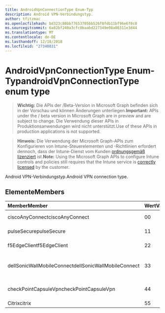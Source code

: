 ```yaml
---
title: AndroidVpnConnectionType Enum-Typ
description: Android VPN-Verbindungstyp.
author: tfitzmac
ms.openlocfilehash: bd323c80bb77653705bb526f0fdb11bf96e6f0c0
ms.sourcegitcommit: 6a82bf240a3cfc0baabd227349e08a08311e3d44
ms.translationtype: MT
ms.contentlocale: de-DE
ms.lasthandoff: 12/18/2018
ms.locfileid: "27340831"
---
```

# <a name="androidvpnconnectiontype-enum-type"></a><span data-ttu-id="2af7e-103">AndroidVpnConnectionType Enum-Typ</span><span class="sxs-lookup"><span data-stu-id="2af7e-103">androidVpnConnectionType enum type</span></span>

> <span data-ttu-id="2af7e-104">**Wichtig:** Die APIs der /Beta-Version in Microsoft Graph befinden sich in der Vorschau und können Änderungen unterliegen.</span><span class="sxs-lookup"><span data-stu-id="2af7e-104">**Important:** APIs under the / beta version in Microsoft Graph are in preview and are subject to change.</span></span> <span data-ttu-id="2af7e-105">Die Verwendung dieser APIs in Produktionsanwendungen wird nicht unterstützt.</span><span class="sxs-lookup"><span data-stu-id="2af7e-105">Use of these APIs in production applications is not supported.</span></span>

> <span data-ttu-id="2af7e-106">**Hinweis:** Die Verwendung der Microsoft Graph-APIs zum Konfigurieren von Intune-Steuerelementen und -Richtlinien erfordert dennoch, dass der Intune-Dienst vom Kunden [ordnungsgemäß lizenziert](https://go.microsoft.com/fwlink/?linkid=839381) ist.</span><span class="sxs-lookup"><span data-stu-id="2af7e-106">**Note:** Using the Microsoft Graph APIs to configure Intune controls and policies still requires that the Intune service is [correctly licensed](https://go.microsoft.com/fwlink/?linkid=839381) by the customer.</span></span>

<span data-ttu-id="2af7e-107">Android VPN-Verbindungstyp.</span><span class="sxs-lookup"><span data-stu-id="2af7e-107">Android VPN connection type.</span></span>
## <a name="members"></a><span data-ttu-id="2af7e-108">Elemente</span><span class="sxs-lookup"><span data-stu-id="2af7e-108">Members</span></span>
|<span data-ttu-id="2af7e-109">Member</span><span class="sxs-lookup"><span data-stu-id="2af7e-109">Member</span></span>|<span data-ttu-id="2af7e-110">Wert</span><span class="sxs-lookup"><span data-stu-id="2af7e-110">Value</span></span>|<span data-ttu-id="2af7e-111">Beschreibung</span><span class="sxs-lookup"><span data-stu-id="2af7e-111">Description</span></span>|
|:---|:---|:---|
|<span data-ttu-id="2af7e-112">ciscoAnyConnect</span><span class="sxs-lookup"><span data-stu-id="2af7e-112">ciscoAnyConnect</span></span>|<span data-ttu-id="2af7e-113">0</span><span class="sxs-lookup"><span data-stu-id="2af7e-113">0</span></span>|<span data-ttu-id="2af7e-114">Cisco AnyConnect.</span><span class="sxs-lookup"><span data-stu-id="2af7e-114">Cisco AnyConnect.</span></span>|
|<span data-ttu-id="2af7e-115">pulseSecure</span><span class="sxs-lookup"><span data-stu-id="2af7e-115">pulseSecure</span></span>|<span data-ttu-id="2af7e-116">1</span><span class="sxs-lookup"><span data-stu-id="2af7e-116">1</span></span>|<span data-ttu-id="2af7e-117">Pulse sichern.</span><span class="sxs-lookup"><span data-stu-id="2af7e-117">Pulse Secure.</span></span>|
|<span data-ttu-id="2af7e-118">f5EdgeClient</span><span class="sxs-lookup"><span data-stu-id="2af7e-118">f5EdgeClient</span></span>|<span data-ttu-id="2af7e-119">2</span><span class="sxs-lookup"><span data-stu-id="2af7e-119">2</span></span>|<span data-ttu-id="2af7e-120">F5-Edge-Client.</span><span class="sxs-lookup"><span data-stu-id="2af7e-120">F5 Edge Client.</span></span>|
|<span data-ttu-id="2af7e-121">dellSonicWallMobileConnect</span><span class="sxs-lookup"><span data-stu-id="2af7e-121">dellSonicWallMobileConnect</span></span>|<span data-ttu-id="2af7e-122">3</span><span class="sxs-lookup"><span data-stu-id="2af7e-122">3</span></span>|<span data-ttu-id="2af7e-123">Dell SonicWALL Mobile Verbindung.</span><span class="sxs-lookup"><span data-stu-id="2af7e-123">Dell SonicWALL Mobile Connection.</span></span>|
|<span data-ttu-id="2af7e-124">checkPointCapsuleVpn</span><span class="sxs-lookup"><span data-stu-id="2af7e-124">checkPointCapsuleVpn</span></span>|<span data-ttu-id="2af7e-125">4</span><span class="sxs-lookup"><span data-stu-id="2af7e-125">4</span></span>|<span data-ttu-id="2af7e-126">Überprüfen Sie Punkt "Kapseln" VPN.</span><span class="sxs-lookup"><span data-stu-id="2af7e-126">Check Point Capsule VPN.</span></span>|
|<span data-ttu-id="2af7e-127">Citrix</span><span class="sxs-lookup"><span data-stu-id="2af7e-127">citrix</span></span>|<span data-ttu-id="2af7e-128">5</span><span class="sxs-lookup"><span data-stu-id="2af7e-128">5</span></span>|<span data-ttu-id="2af7e-129">Citrix</span><span class="sxs-lookup"><span data-stu-id="2af7e-129">Citrix</span></span>|





